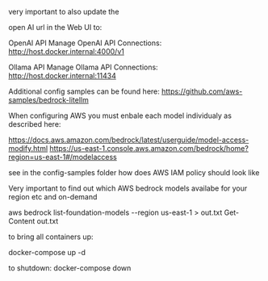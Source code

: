  
very important to also update the

open AI url in the Web UI to: 

OpenAI API
Manage OpenAI API Connections: http://host.docker.internal:4000/v1

Ollama API
Manage Ollama API Connections: http://host.docker.internal:11434

Additional config samples can be found here:
https://github.com/aws-samples/bedrock-litellm


When configuring AWS you must enbale each model individualy as described here:

https://docs.aws.amazon.com/bedrock/latest/userguide/model-access-modify.html
https://us-east-1.console.aws.amazon.com/bedrock/home?region=us-east-1#/modelaccess

see in the config-samples folder how does AWS IAM policy should look like

Very important to find out which AWS bedrock models availabe for your region etc and on-demand 


aws bedrock list-foundation-models --region us-east-1 > out.txt
Get-Content out.txt


to bring all containers up:

docker-compose up -d

to shutdown:
docker-compose down  

